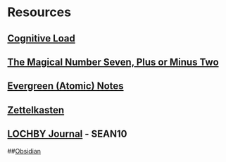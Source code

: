 # Resources

## [Cognitive Load](https://en.wikipedia.org/wiki/Cognitive_load)

## [The Magical Number Seven, Plus or Minus Two](https://en.wikipedia.org/wiki/The_Magical_Number_Seven,_Plus_or_Minus_Two)

## [Evergreen (Atomic) Notes](https://notes.andymatuschak.org/)

## [Zettelkasten](https://zettelkasten.de/introduction/)

## [LOCHBY Journal](https://www.lochby.com/collections/frontpage/products/field-journal) - SEAN10

##[Obsidian](https://obsidian.md/)
